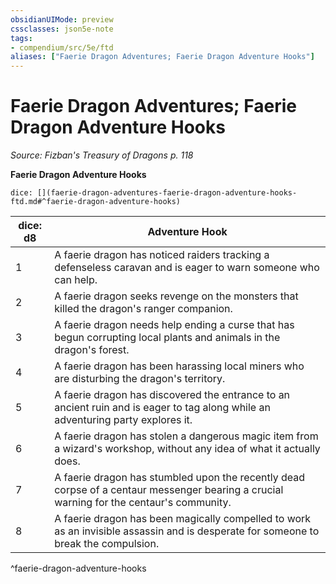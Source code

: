 ```yaml
---
obsidianUIMode: preview
cssclasses: json5e-note
tags:
- compendium/src/5e/ftd
aliases: ["Faerie Dragon Adventures; Faerie Dragon Adventure Hooks"]
---
```

# Faerie Dragon Adventures; Faerie Dragon Adventure Hooks
*Source: Fizban's Treasury of Dragons p. 118* 

**Faerie Dragon Adventure Hooks**

`dice: [](faerie-dragon-adventures-faerie-dragon-adventure-hooks-ftd.md#^faerie-dragon-adventure-hooks)`

| dice: d8 | Adventure Hook |
|----------|----------------|
| 1 | A faerie dragon has noticed raiders tracking a defenseless caravan and is eager to warn someone who can help. |
| 2 | A faerie dragon seeks revenge on the monsters that killed the dragon's ranger companion. |
| 3 | A faerie dragon needs help ending a curse that has begun corrupting local plants and animals in the dragon's forest. |
| 4 | A faerie dragon has been harassing local miners who are disturbing the dragon's territory. |
| 5 | A faerie dragon has discovered the entrance to an ancient ruin and is eager to tag along while an adventuring party explores it. |
| 6 | A faerie dragon has stolen a dangerous magic item from a wizard's workshop, without any idea of what it actually does. |
| 7 | A faerie dragon has stumbled upon the recently dead corpse of a centaur messenger bearing a crucial warning for the centaur's community. |
| 8 | A faerie dragon has been magically compelled to work as an invisible assassin and is desperate for someone to break the compulsion. |
^faerie-dragon-adventure-hooks